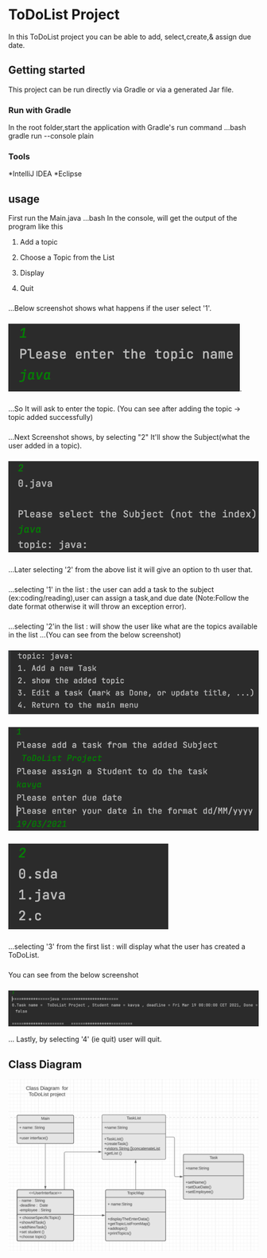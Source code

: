 # ToDoList Project
In this ToDoList project you can be able to add, select,create,& assign due date.

## Getting started
This project can be run directly via Gradle or via a generated Jar file.

### Run with Gradle
In the root folder,start the application with Gradle's run command
...bash
gradle run --console plain

### Tools
*IntelliJ IDEA
*Eclipse

## usage

First run the Main.java 
...bash
 In the console, will get the output of the program like this

1. Add a topic
2. Choose a Topic from the List 
3. Display

4. Quit
   
###
...Below screenshot shows what happens if the user select '1'.
###
![example1](screenshots/example1.png).
###
...So It will ask to enter the topic.
(You can see after adding the topic -> topic added successfully) 

###
...Next Screenshot shows, by selecting "2" It'll show the Subject(what the user added in a topic).
###
![example2](screenshots/example2.png)

###
...Later selecting '2' from the above list it will give an option to th user that. 
###
...selecting '1' in the list : the user can add a task to the subject (ex:coding/reading),user can assign 
a task,and due date (Note:Follow the date format otherwise it will throw an exception error).
###
...selecting '2'in the list :  will show the user like what are the topics available in the list 
...(You can see from the below screenshot)
###
![example3](screenshots/example3.png)
###
![example4a](screenshots/example4a.png)
###
![example4](screenshots/example4.png)

### 
...selecting '3' from the first list : will display what the user has created a ToDoList.
###
You can see from the below screenshot 
###
![example5](screenshots/example5.png)


... Lastly, by selecting '4' (ie quit)  user will quit.


## Class Diagram
![Class Diagram](screenshots/Class%20Diagram.png)

